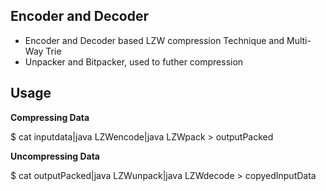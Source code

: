 **Encoder and Decoder**
-
 - Encoder and Decoder based LZW compression Technique and Multi-Way Trie
 - Unpacker and Bitpacker, used to futher compression
 
 **Usage**
 -
 
 **Compressing Data**
 
 $ cat inputdata|java LZWencode|java LZWpack > outputPacked
 
 **Uncompressing Data**
 
 $ cat outputPacked|java LZWunpack|java LZWdecode > copyedInputData

